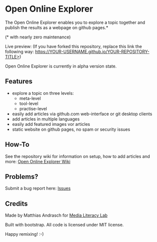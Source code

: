 # Open Online Explorer

The Open Online Explorer enables you to explore a topic together and publish the results as a webpage on github pages.*

(* with nearly zero maintenance)

Live preview:
(If you have forked this repository, replace this link the following way: https://YOUR-USERNAME.github.io/YOUR-REPOSITORY-TITLE>)

Open Online Explorer is currently in alpha version state.

## Features

- explore a topic on three levels:
  - meta-level
  - tool-level
  - practise-level
- easily add articles via github.com web-interface or git desktop clients
- add articles in multiple languages
- easily add featured images vor articles
- static website on github pages, no spam or security issues

## How-To

See the repository wiki for information on setup, how to add articles and more: [Open Online Explorer Wiki](wiki/)

## Problems?

Submit a bug report here: [Issues](issues/)

## Credits

Made by Matthias Andrasch for [Media Literacy Lab](https://medialiteracylab.de)

Built with bootstrap. All code is licensed under MIT license.

Happy remixing! :-)
